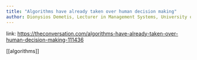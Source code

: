 ```yaml
---
title: "Algorithms have already taken over human decision making"
author: Dionysios Demetis, Lecturer in Management Systems, University of Hull
---
```


link: https://theconversation.com/algorithms-have-already-taken-over-human-decision-making-111436

[[algorithms]]
